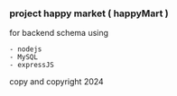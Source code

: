 ### project happy market ( happyMart ) 

for backend schema using

    - nodejs
    - MySQL
    - expressJS 

copy and copyright 2024

